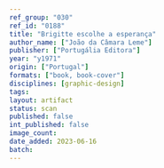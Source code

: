 ```yaml
---
ref_group: "030"
ref_id: "0188"
title: "Brigitte escolhe a esperança"
author_name: ["João da Câmara Leme"]
publisher: ["Portugália Editora"]
year: "y1971"
origin: ["Portugal"]
formats: ["book, book-cover"]
disciplines: [graphic-design]
tags:
layout: artifact
status: scan
published: false
int_published: false
image_count:
date_added: 2023-06-16
batch:
---
```

